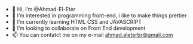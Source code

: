 - 👋 Hi, I’m @Ahmad-El-Eter
- 👀 I’m interested in programming front-end, i like to make things prettier
- 🌱 I’m currently learning HTML CSS and JAVASCRIPT
- 💞️ I’m looking to collaborate on Front End development
- 📫 You can contatct me on my e-mail ahmad.aleterbr@gmail.com

<!---
Ahmad-El-Eter/Ahmad-El-Eter is a ✨ special ✨ repository because its `README.md` (this file) appears on your GitHub profile.
You can click the Preview link to take a look at your changes.
--->
